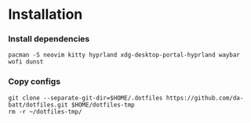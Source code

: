 # Installation
### Install dependencies
```
pacman -S neovim kitty hyprland xdg-desktop-portal-hyprland waybar wofi dunst
```
### Copy configs
```
git clone --separate-git-dir=$HOME/.dotfiles https://github.com/da-batt/dotfiles.git $HOME/dotfiles-tmp
rm -r ~/dotfiles-tmp/
```
